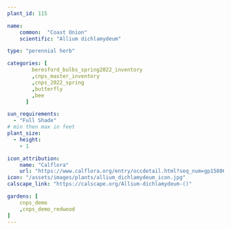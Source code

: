```yaml
---
plant_id: 115

name: 
    common:  "Coast Onion" 
    scientific: "Allium dichlamydeum"  

type: "perennial herb"

categories: [
        beresford_bulbs_spring2022_inventory
        ,cnps_master_inventory
        ,cnps_2022_spring
        ,butterfly
        ,bee
      ]

sun_requirements:
  - "Full Shade"
# min then max in feet
plant_size:
  - height: 
    - 1

icon_attribution: 
    name: "Calflora"
    url: "https://www.calflora.org/entry/occdetail.html?seq_num=gp15806" 
icon: "/assets/images/plants/allium_dichlamydeum_icon.jpg" 
calscape_link: "https://calscape.org/Allium-dichlamydeum-()"

gardens: [ 
    cnps_demo
    ,cnps_demo_redwood
]
---
```

